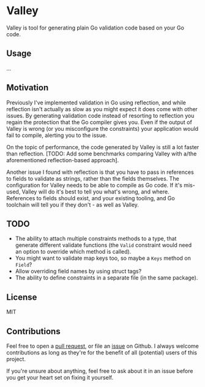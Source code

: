 # Valley

Valley is tool for generating plain Go validation code based on your Go code.

## Usage

...

## Motivation

Previously I've implemented validation in Go using reflection, and while reflection isn't actually
as slow as you might expect it does come with other issues. By generating validation code instead of
resorting to reflection you regain the protection that the Go compiler gives you. Even if the output
of Valley is wrong (or you misconfigure the constraints) your application would fail to compile,
alerting you to the issue.

On the topic of performance, the code generated by Valley is still a lot faster than reflection.
\[TODO: Add some benchmarks comparing Valley with a/the aforementioned reflection-based approach\].

Another issue I found with reflection is that you have to pass in references to fields to validate
as strings, rather than the fields themselves. The configuration for Valley needs to be able to
compile as Go code. If it's mis-used, Valley will do it's best to tell you what's wrong, and where.
References to fields should exist, and your existing tooling, and Go toolchain will tell you if they
don't - as well as Valley.

## TODO

* The ability to attach multiple constraints methods to a type, that generate different validate
functions (the `Valid` constraint would need an option to override which method is called).
* You might want to validate map keys too, so maybe a `Keys` method on `Field`?
* Allow overriding field names by using struct tags?
* The ability to define constraints in a separate file (in the same package).

## License

MIT

## Contributions

Feel free to open a [pull request][1], or file an [issue][2] on Github. I always welcome
contributions as long as they're for the benefit of all (potential) users of this project.

If you're unsure about anything, feel free to ask about it in an issue before you get your heart set
on fixing it yourself.

[1]: https://github.com/seeruk/valley/pulls
[2]: https://github.com/seeruk/valley/issues
